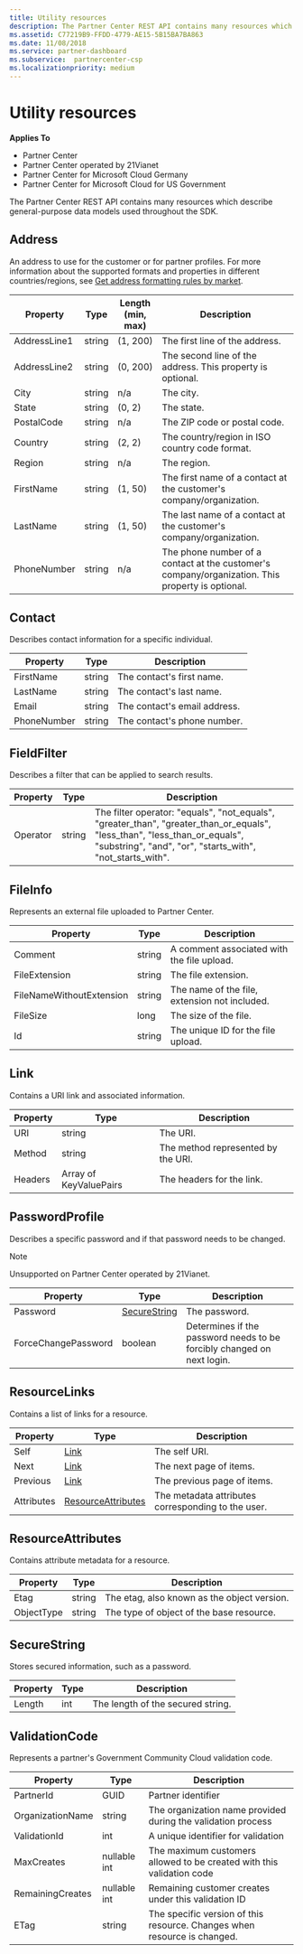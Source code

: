```yaml
---
title: Utility resources
description: The Partner Center REST API contains many resources which describe general-purpose data models used throughout the SDK.
ms.assetid: C77219B9-FFDD-4779-AE15-5B15BA7BA863
ms.date: 11/08/2018
ms.service: partner-dashboard
ms.subservice:  partnercenter-csp
ms.localizationpriority: medium
---
```


# Utility resources


**Applies To**

- Partner Center
- Partner Center operated by 21Vianet
- Partner Center for Microsoft Cloud Germany
- Partner Center for Microsoft Cloud for US Government

The Partner Center REST API contains many resources which describe
general-purpose data models used throughout the SDK.


## <span id="address"/><span id="ADDRESS"/>Address

An address to use for the customer or for partner profiles. For more
information about the supported formats and properties in different
countries/regions, see [Get address formatting rules by
market](get-market-specific-validation-data.md).

| Property     | Type   | Length (min, max) | Description                                                                                      |
|--------------|--------|-------------------|--------------------------------------------------------------------------------------------------|
| AddressLine1 | string | (1, 200)          | The first line of the address.                                                                   |
| AddressLine2 | string | (0, 200)          | The second line of the address. This property is optional.                                       |
| City         | string | n/a               | The city.                                                                                        |
| State        | string | (0, 2)            | The state.                                                                                       |
| PostalCode   | string | n/a               | The ZIP code or postal code.                                                                     |
| Country      | string | (2, 2)            | The country/region in ISO country code format.                                                   |
| Region       | string | n/a               | The region.                                                                                      |
| FirstName    | string | (1, 50)           | The first name of a contact at the customer's company/organization.                              |
| LastName     | string | (1, 50)           | The last name of a contact at the customer's company/organization.                               |
| PhoneNumber  | string | n/a               | The phone number of a contact at the customer's company/organization. This property is optional. |
 

## <span id="Contact"/><span id="contact"/><span id="CONTACT"/>Contact

Describes contact information for a specific individual.

| Property    | Type   | Description                  |
|-------------|--------|------------------------------|
| FirstName   | string | The contact's first name.    |
| LastName    | string | The contact's last name.     |
| Email       | string | The contact's email address. |
| PhoneNumber | string | The contact's phone number.  |
 

## <span id="FieldFilter"/><span id="fieldfilter"/><span id="FIELDFILTER"/>FieldFilter

Describes a filter that can be applied to search results.

| Property | Type   | Description                                                                                                                                                                                        |
|----------|--------|----------------------------------------------------------------------------------------------------------------------------------------------------------------------------------------------------|
| Operator | string | The filter operator: "equals", "not\_equals", "greater\_than", "greater\_than\_or\_equals", "less\_than", "less\_than\_or\_equals", "substring", "and", "or", "starts\_with", "not\_starts\_with". |
 

## <span id="FileInfo"/><span id="fileinfo"/><span id="FILEINFO"/>FileInfo

Represents an external file uploaded to Partner Center.

| Property                 | Type   | Description                                   |
|--------------------------|--------|-----------------------------------------------|
| Comment                  | string | A comment associated with the file upload.    |
| FileExtension            | string | The file extension.                           |
| FileNameWithoutExtension | string | The name of the file, extension not included. |
| FileSize                 | long   | The size of the file.                         |
| Id                       | string | The unique ID for the file upload.            |
 

## <span id="Link"/><span id="link"/><span id="LINK"/>Link

Contains a URI link and associated information.

| Property | Type                   | Description                        |
|----------|------------------------|------------------------------------|
| URI      | string                 | The URI.                           |
| Method   | string                 | The method represented by the URI. |
| Headers  | Array of KeyValuePairs | The headers for the link.          |
 

## <span id="PasswordProfile"/><span id="passwordprofile"/><span id="PASSWORDPROFILE"/>PasswordProfile

Describes a specific password and if that password needs to be changed.

>[!NOTE]
>Unsupported on Partner Center operated by 21Vianet.

| Property            | Type                          | Description                                                            |
|---------------------|-------------------------------|------------------------------------------------------------------------|
| Password            | [SecureString](#securestring) | The password.                                                          |
| ForceChangePassword | boolean                       | Determines if the password needs to be forcibly changed on next login. |
 

## <span id="ResourceLinks"/><span id="resourcelinks"/><span id="RESOURCELINKS"/>ResourceLinks

Contains a list of links for a resource.

| Property   | Type                                      | Description                                        |
|------------|-------------------------------------------|----------------------------------------------------|
| Self       | [Link](#link)                             | The self URI.                                      |
| Next       | [Link](#link)                             | The next page of items.                            |
| Previous   | [Link](#link)                             | The previous page of items.                        |
| Attributes | [ResourceAttributes](#resourceattributes) | The metadata attributes corresponding to the user. |
 

## <span id="ResourceAttributes"/><span id="resourceattributes"/><span id="RESOURCEATTRIBUTES"/>ResourceAttributes

Contains attribute metadata for a resource.

| Property   | Type   | Description                                 |
|------------|--------|---------------------------------------------|
| Etag       | string | The etag, also known as the object version. |
| ObjectType | string | The type of object of the base resource.    |
 

## <span id="SecureString"/><span id="securestring"/><span id="SECURESTRING"/>SecureString

Stores secured information, such as a password.

| Property | Type | Description                       |
|----------|------|-----------------------------------|
| Length   | int  | The length of the secured string. |


## <span id="ValidationCode"/><span id="validationcode"/><span id="VALIDATIONCODE"/>ValidationCode

Represents a partner's Government Community Cloud validation code.

| Property         | Type         | Description                                                              |
|------------------|--------------|--------------------------------------------------------------------------|
| PartnerId        | GUID         | Partner identifier                                                       |
| OrganizationName | string       | The organization name provided during the validation process             |
| ValidationId     | int          | A unique identifier for validation                                       |
| MaxCreates       | nullable int | The maximum customers allowed to be created with this validation code    |
| RemainingCreates | nullable int | Remaining customer creates under this validation ID                      |
| ETag             | string       | The specific version of this resource. Changes when resource is changed. |
